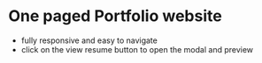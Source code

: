 <h1>One paged Portfolio website</h1>
<ul>
  <li>fully responsive and easy to navigate</li>
  <li>click on the view resume button to open the modal and preview</li>
</ul>
<a href="https://ehissite.github.io/portfolio/">
